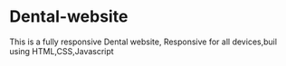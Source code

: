 # Dental-website
This is a fully responsive Dental website, Responsive for all devices,buil using HTML,CSS,Javascript
